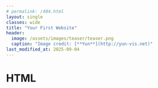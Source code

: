 ```yaml
---
# permalink: /404.html
layout: single
classes: wide
title: "Your First Website"
header:
  image: /assets/images/teaser/teaser.png
  caption: "Image credit: [**Yun**](http://yun-vis.net)"
last_modified_at: 2025-09-04
---
```


# HTML

